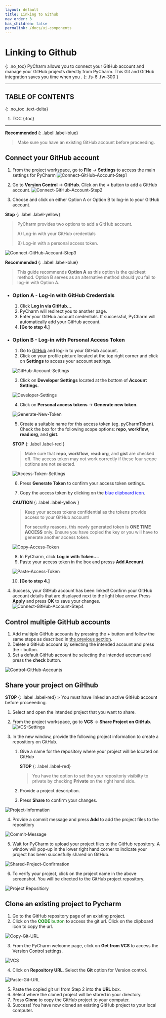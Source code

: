 ```yaml
---
layout: default
title: Linking to Github
nav_order: 3
has_children: false
permalink: /docs/ui-components
---
```


# Linking to Github
{: .no_toc}
PyCharm allows you to connect your GitHub account and manage your GitHub projects directly from PyCharm. This Git and GitHub integration saves you time when you .
{: .fs-6 .fw-300 }

---
## TABLE OF CONTENTS
{: .no_toc .text-delta}
1. TOC
{:toc}
---

**Recommended**
    {: .label .label-blue} 

   > Make sure you have an existing GitHub account before proceeding.

## Connect your GitHub account
1. From the project workspace, go to **File** -> **Settings** to access the main settings for PyCharm
![Connect-GitHub-Account-Step1](https://github.com/harryseo1992/Pycharm-For-Dummies/blob/gh-pages/assets/images/Link-GitHub-AccountLogIn-1.png?raw=true "File -> Settings")

2. Go to **Version Control** -> **GitHub**. Click on the **+** button to add a GitHub account.
![Connect-GitHub-Account-Step2](https://github.com/harryseo1992/Pycharm-For-Dummies/blob/gh-pages/assets/images/Link-GitHub-AccountLogIn-2.png?raw=true "Version Control -> GitHub")

3. Choose and click on either Option A or Option B to log-in to your GitHub account.

**Stop**
    {: .label .label-yellow} 
    
   > PyCharm provides two options to add a GitHub account.
   > 
   > A) Log-in with your GitHub credentials
   > 
   > B) Log-in with a personal access token. 
    
![Connect-GitHub-Account-Step3](https://github.com/harryseo1992/Pycharm-For-Dummies/blob/gh-pages/assets/images/Link-GitHub-AccountLogIn-3.png?raw=true "Log-in Options A and B")
    
**Recommended**
    {: .label .label-blue}

> This guide recommends **Option A** as this option is the quickest method. Option B serves as an alternative method should you fail to log-in with Option A.
    
 -  ### Option A - Log-in with GitHub Credentials ###
      1. Click **Log in via GitHub...**.
      2. PyCharm will redirect you to another page. 
      3. Enter your GitHub account credentials. If successful, PyCharm will automatically add your GitHub account. 
      4. **[Go to step 4.]**

 - ### Option B - Log-in with Personal Access Token ###
      1. Go to [GitHub](https://github.com/) and log-in to your GitHub account.
      2. Click on your profile picture located at the top right corner and click on **Settings** to access your account settings.
      
      ![GitHub-Account-Settings](https://github.com/harryseo1992/Pycharm-For-Dummies/blob/gh-pages/assets/images/Link-GitHub-AccessTokens-1.png?raw=true "GitHub Account Settings")
     
      3. Click on **Developer Settings** located at the bottom of **Account Settings**.
 
      ![Developer-Settings](https://github.com/harryseo1992/Pycharm-For-Dummies/blob/gh-pages/assets/images/Link-GitHub-AccessTokens-2.png?raw=true "Developer Settings")
     
      4. Click on **Personal access tokens** -> **Generate new token**.
     
      ![Generate-New-Token](https://github.com/harryseo1992/Pycharm-For-Dummies/blob/gh-pages/assets/images/Link-GitHub-AccessTokens-3.png?raw=true "Generate New Token")
     
      5. Create a suitable name for this access token (eg. pyCharmToken). Check the box for the following scope options: **repo**, **workflow**, **read:org**, and **gist**.
      
      **STOP**
      {: .label .label-red }
      > Make sure that **repo**, **workflow**, **read:org**, and **gist** are checked off. The access token may not work correctly if these four scope options are not selected.
      
      ![Access-Token-Settings](https://github.com/harryseo1992/Pycharm-For-Dummies/blob/gh-pages/assets/images/Link-GitHub-AccessTokens-4.png?raw=true "Access Token Settings")
     
      6. Press **Generate Token** to confirm your access token settings.
    
      7. Copy the access token by clicking on the <span style="color:blue">blue clipboard icon</span>.
     
     **CAUTION**
     {: .label .label-yellow }
     > Keep your access tokens confidential as the tokens provide access to your GitHub account!
     > 
     > For security reasons, this newly generated token is **ONE TIME ACCESS** only. Ensure you have copied the key or you will have to generate another access token.
     
      ![Copy-Access-Token](https://github.com/harryseo1992/Pycharm-For-Dummies/blob/gh-pages/assets/images/Link-GitHub-AccountLogIn-5.png?raw=true "Copy Access Token")
      
      8. In PyCharm, click **Log in with Token...**.
      9. Paste your access token in the box and presss **Add Account**. 
      
      ![Paste-Access-Token](https://github.com/harryseo1992/Pycharm-For-Dummies/blob/gh-pages/assets/images/Link-GitHub-AccountLogIn-3.png?raw=true "Paste Access Token")
      
      10. **[Go to step 4.]**

4. Success, your GitHub account has been linked! Confirm your GitHub account details that are displayed next to the light blue arrow. Press **Apply** and press **OK** to save your changes. 
![Connect-GitHub-Account-Step4](https://github.com/harryseo1992/Pycharm-For-Dummies/blob/gh-pages/assets/images/Link-GitHub-AccountLogIn-5.png?raw=true "Confirm Settings")

## Control multiple GitHub accounts
1. Add multiple GitHub accounts by pressing the **+** button and follow the same steps as described in [the previous section](#connect-your-github-account).
2. Delete a GitHub account by selecting the intended account and press the **-** button.
3. Set a default GitHub account be selecting the intended account and press the **check** button.

![Control-GitHub-Accounts](https://github.com/harryseo1992/Pycharm-For-Dummies/blob/gh-pages/assets/images/Link-GitHub-MultipleAccounts.png?raw=true "Control GitHub Accounts")

## Share your project on GiHhub

 **STOP**
        {: .label .label-red}
        > You must have linked an active GitHub account before proceeeding.
  
1. Select and open the intended project that you want to share.
2. From the project workspace, go to **VCS** -> **Share Project on GitHub**.
![VCS-Settings](https://github.com/harryseo1992/Pycharm-For-Dummies/blob/gh-pages/assets/images/Link-GitHub-ShareProject-1.png?raw=true "VCS -> Share Project on GitHub")

3. In the new window, provide the following project information to create a repositiory on GitHub.
    1. Give a name for the repository where your project will be located on GitHub
    
        **STOP**
        {: .label .label-red}
        > You have the option to set the your repositoriy visibilty to private by checking **Private** on the right hand side.

    2. Provide a project description.
    3. Press **Share** to confirm your changes.
 
![Project-Information](https://github.com/harryseo1992/Pycharm-For-Dummies/blob/gh-pages/assets/images/Link-GitHub-ShareProject-2.png?raw=true "Project Information")

4. Provide a commit message and press **Add** to add the project files to the repositiory 
 
![Commit-Message](https://github.com/harryseo1992/Pycharm-For-Dummies/blob/gh-pages/assets/images/Link-GitHub-ShareProject-3.png?raw=true "Commit Message")

5. Wait for PyCharm to upload your project files to the GitHub repository. A window will pop-up in the lower right hand corner to indicate your project has been succesfully shared on GitHub.

![Shared-Project-Confirmation](https://github.com/harryseo1992/Pycharm-For-Dummies/blob/gh-pages/assets/images/Link-GitHub-ShareProject-4.png?raw=true "Shared Project Confirmation")

6. To verify your project, click on the project name in the above screenshot. You will be directed to the GitHub project repository.

![Project Repositiory](https://github.com/harryseo1992/Pycharm-For-Dummies/blob/gh-pages/assets/images/Link-GitHub-ShareProject-5.png?raw=true "Project Repositiory")

## Clone an existing project to Pycharm
1. Go to the GitHub repository page of an existing project.
2. Click on the <span style="color:green">**CODE** button</span> to access the git url. Click on the clipboard icon to copy the url.

![Copy-Git-URL](https://github.com/harryseo1992/Pycharm-For-Dummies/blob/gh-pages/assets/images/Link-GitHub-CloneRepo-1.png?raw=true "Copy Git URL")

3. From the PyCharm welcome page, click on **Get from VCS** to access the Version Control settings.

![VCS](https://github.com/harryseo1992/Pycharm-For-Dummies/blob/gh-pages/assets/images/Link-GitHub-CloneRepo-2.png?raw=true "VCS")

4. Click on **Repository URL**. Select the **Git** option for Version control.

![Paste-Git-URL](https://github.com/harryseo1992/Pycharm-For-Dummies/blob/gh-pages/assets/images/Link-GitHub-CloneRepo-3.png?raw=true "Paste Git URL")

5. Paste the copied git url from Step 2 into the **URL** box.
6. Select where the cloned project will be stored in your directory.
7. Press **Clone** to copy the GitHub project to your computer.
8. Success! You have now cloned an existing GitHub project to your local computer.
